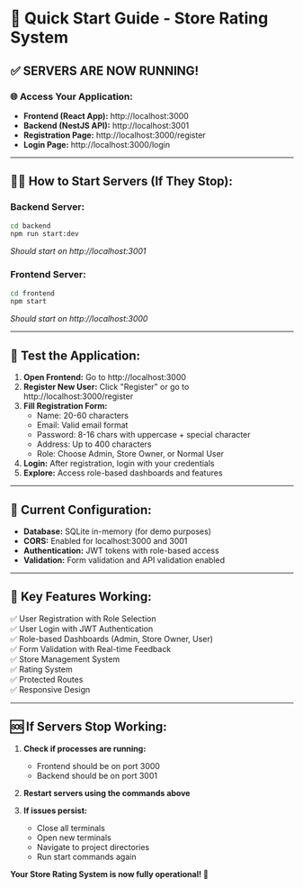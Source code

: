 # 🚀 Quick Start Guide - Store Rating System

## ✅ **SERVERS ARE NOW RUNNING!**

### 🌐 **Access Your Application:**

- **Frontend (React App):** http://localhost:3000
- **Backend (NestJS API):** http://localhost:3001
- **Registration Page:** http://localhost:3000/register
- **Login Page:** http://localhost:3000/login

---

## 🏃‍♂️ **How to Start Servers (If They Stop):**

### **Backend Server:**
```bash
cd backend
npm run start:dev
```
*Should start on http://localhost:3001*

### **Frontend Server:**
```bash
cd frontend
npm start
```
*Should start on http://localhost:3000*

---

## 🧪 **Test the Application:**

1. **Open Frontend:** Go to http://localhost:3000
2. **Register New User:** Click "Register" or go to http://localhost:3000/register
3. **Fill Registration Form:**
   - Name: 20-60 characters
   - Email: Valid email format
   - Password: 8-16 chars with uppercase + special character
   - Address: Up to 400 characters
   - Role: Choose Admin, Store Owner, or Normal User
4. **Login:** After registration, login with your credentials
5. **Explore:** Access role-based dashboards and features

---

## 🔧 **Current Configuration:**

- **Database:** SQLite in-memory (for demo purposes)
- **CORS:** Enabled for localhost:3000 and 3001
- **Authentication:** JWT tokens with role-based access
- **Validation:** Form validation and API validation enabled

---

## 🎯 **Key Features Working:**

✅ User Registration with Role Selection  
✅ User Login with JWT Authentication  
✅ Role-based Dashboards (Admin, Store Owner, User)  
✅ Form Validation with Real-time Feedback  
✅ Store Management System  
✅ Rating System  
✅ Protected Routes  
✅ Responsive Design  

---

## 🆘 **If Servers Stop Working:**

1. **Check if processes are running:**
   - Frontend should be on port 3000
   - Backend should be on port 3001

2. **Restart servers using the commands above**

3. **If issues persist:**
   - Close all terminals
   - Open new terminals
   - Navigate to project directories
   - Run start commands again

**Your Store Rating System is now fully operational! 🌟**
